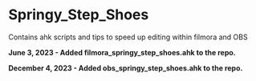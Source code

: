 # Springy_Step_Shoes
Contains ahk scripts and tips to speed up editing within filmora and OBS

**June 3, 2023 - Added filmora_springy_step_shoes.ahk to the repo.**

**December 4, 2023 - Added obs_springy_step_shoes.ahk to the repo.**
